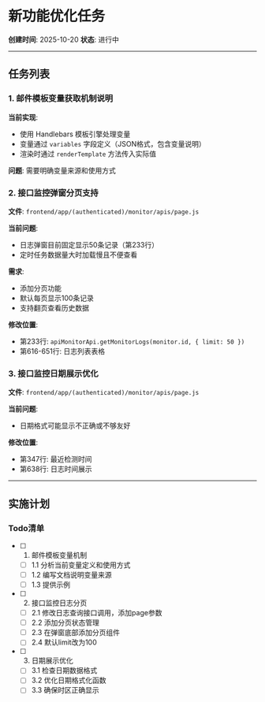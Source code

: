 # 新功能优化任务

**创建时间**: 2025-10-20
**状态**: 进行中

---

## 任务列表

### 1. 邮件模板变量获取机制说明

**当前实现**:
- 使用 Handlebars 模板引擎处理变量
- 变量通过 `variables` 字段定义（JSON格式，包含变量说明）
- 渲染时通过 `renderTemplate` 方法传入实际值

**问题**: 需要明确变量来源和使用方式

### 2. 接口监控弹窗分页支持

**文件**: `frontend/app/(authenticated)/monitor/apis/page.js`

**当前问题**:
- 日志弹窗目前固定显示50条记录（第233行）
- 定时任务数据量大时加载慢且不便查看

**需求**:
- 添加分页功能
- 默认每页显示100条记录
- 支持翻页查看历史数据

**修改位置**:
- 第233行: `apiMonitorApi.getMonitorLogs(monitor.id, { limit: 50 })`
- 第616-651行: 日志列表表格

### 3. 接口监控日期展示优化

**文件**: `frontend/app/(authenticated)/monitor/apis/page.js`

**当前问题**:
- 日期格式可能显示不正确或不够友好

**修改位置**:
- 第347行: 最近检测时间
- 第638行: 日志时间展示

---

## 实施计划

### Todo清单

- [ ] 1. 邮件模板变量机制
  - [ ] 1.1 分析当前变量定义和使用方式
  - [ ] 1.2 编写文档说明变量来源
  - [ ] 1.3 提供示例

- [ ] 2. 接口监控日志分页
  - [ ] 2.1 修改日志查询接口调用，添加page参数
  - [ ] 2.2 添加分页状态管理
  - [ ] 2.3 在弹窗底部添加分页组件
  - [ ] 2.4 默认limit改为100

- [ ] 3. 日期展示优化
  - [ ] 3.1 检查日期数据格式
  - [ ] 3.2 优化日期格式化函数
  - [ ] 3.3 确保时区正确显示
